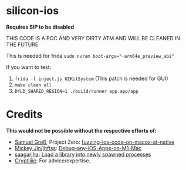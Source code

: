 # silicon-ios
**Requires SIP to be disabled**


THIS CODE IS A POC AND VERY DIRTY ATM AND WILL BE CLEANED IN THE FUTURE

This is needed for frida
`sudo nvram boot-args="-arm64e_preview_abi"`

If you want to test:
1. `frida -l inject.js UIKitSystem` (This patch is needed for GUI)
2. `make clean all`
3. `DYLD_SHARED_REGION=1 ./build/runner app.app/app`

# Credits
**This would not be possible without the respective efforts of:**
* [Samuel Groß](https://github.com/saelo), Project Zero: [fuzzing-ios-code-on-macos-at-native](https://googleprojectzero.blogspot.com/2021/05/fuzzing-ios-code-on-macos-at-native.html)
* [Mickey Jin/jhftss](https://github.com/jhftss): [Debug-any-iOS-Apps-on-M1-Mac](https://jhftss.github.io/Debug-any-iOS-Apps-on-M1-Mac/)
* [saagarjha](https://gist.github.com/saagarjha): [Load a library into newly spawned processes](https://gist.github.com/saagarjha/a70d44951cb72f82efee3317d80ac07f)
* [Cryptiiiic](https://github.com/Cryptiiiic): For advice/expertise.
